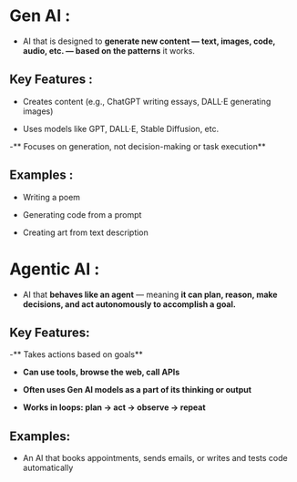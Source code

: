 # Gen AI :
- AI that is designed to **generate new content — text, images, code, audio, etc. — based on the patterns** it works.

## Key Features :
- Creates content (e.g., ChatGPT writing essays, DALL·E generating images)

- Uses models like GPT, DALL·E, Stable Diffusion, etc.

-** Focuses on generation, not decision-making or task execution**

## Examples :
- Writing a poem

- Generating code from a prompt

- Creating art from text description

# Agentic AI :
- AI that **behaves like an agent** — meaning **it can plan, reason, make decisions, and act autonomously to accomplish a goal.**

## Key Features:

-** Takes actions based on goals**

- **Can use tools, browse the web, call APIs**

- **Often uses Gen AI models as a part of its thinking or output**

- **Works in loops: plan → act → observe → repeat**

## Examples:
- An AI that books appointments, sends emails, or writes and tests code automatically